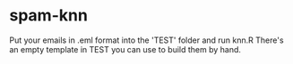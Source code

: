 # spam-knn

Put your emails in .eml format into the 'TEST' folder and run knn.R
There's an empty template in TEST you can use to build them by hand.
